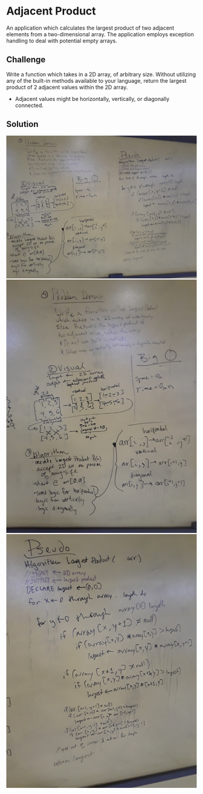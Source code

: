 # Adjacent Product
An application which calculates the largest product of two adjacent elements from a two-dimensional array.
The application employs exception handling to deal with potential empty arrays.

## Challenge
Write a function which takes in a 2D array, of arbitrary size.
Without utilizing any of the built-in methods available to your language, return the largest product of 2 adjacent values within the 2D array.
* Adjacent values might be horizontally, vertically, or diagonally connected.

## Solution
![AdjacentProduct 01](../../assets/adjacent-product-images/largest-product-01.jpg)
![AdjacentProduct 02](../../assets/adjacent-product-images/largest-product-02.jpg)
![AdjacentProduct 03](../../assets/adjacent-product-images/largest-product-03.jpg)